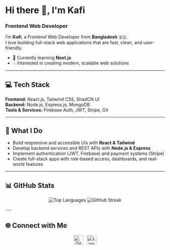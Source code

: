 # Hi there 👋, I'm Kafi  
### Frontend Web Developer  

I’m **Kafi**, a Frontend Web Developer from **Bangladesh** 🇧🇩.  
I love building full-stack web applications that are fast, clean, and user-friendly.  

- 🌱 Currently learning **Next.js**  
- 💡 Interested in creating modern, scalable web solutions  

---

## 💻 Tech Stack  

**Frontend:** React.js, Tailwind CSS, ShadCN UI  
**Backend:** Node.js, Express.js, MongoDB  
**Tools & Services:** Firebase Auth, JWT, Stripe, Git  

---

## 🚀 What I Do  

- Build responsive and accessible UIs with **React & Tailwind**  
- Develop backend services and REST APIs with **Node.js & Express**  
- Implement authentication (JWT, Firebase) and payment systems (Stripe)  
- Create full-stack apps with role-based access, dashboards, and real-world features  

---

## 📊 GitHub Stats  

<p align="center">
  <img src="https://github-readme-stats.vercel.app/api/top-langs/?username=0xkafi&layout=compact&theme=tokyonight" alt="Top Languages" />
  <img src="https://streak-stats.demolab.com?user=0xKafi&theme=tokyonight" alt="GitHub Streak" />
</p>
---

## 🌐 Connect with Me  

<p align="center">
  <a href="https://github.com/0xkafi"><img src="https://cdn.jsdelivr.net/npm/simple-icons@3.0.1/icons/github.svg" alt="GitHub" height="30"></a>
  &nbsp;
  <a href="https://www.linkedin.com/in/abdullahilkafi/"><img src="https://cdn.jsdelivr.net/npm/simple-icons@3.0.1/icons/linkedin.svg" alt="LinkedIn" height="30"></a>
</p>
